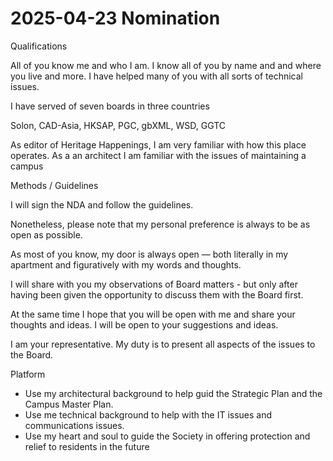 # 2025-04-23 Nomination

Qualifications

All of you know me and who I am. I know all of you by name and and where you live and more. I have helped many of you with all sorts of technical issues.

I have served of seven boards in three countries 

Solon, CAD-Asia, HKSAP, PGC, gbXML, WSD, GGTC

As editor of Heritage Happenings, I am very familiar with how this place operates. As a an architect I am familiar with the issues of maintaining a campus

Methods / Guidelines

I will sign the NDA and follow the guidelines.

Nonetheless, please note that my personal preference is always to be as open as possible. 

As most of you know, my door is always open — both literally in my apartment and figuratively with my words and thoughts.

I will share with you my observations of Board matters - but only after having been given the opportunity to discuss them with the Board first.

At the same time I hope that you will be open with me and share your thoughts and ideas. I will be open to your suggestions and ideas.

I am your representative. My duty is to present all aspects of the issues to the Board.

Platform

* Use my architectural background to help guid the Strategic Plan and the Campus Master Plan.
* Use me technical background to help with the IT issues and communications issues.
* Use my heart and soul to guide the Society in offering protection and relief to residents in the future 
